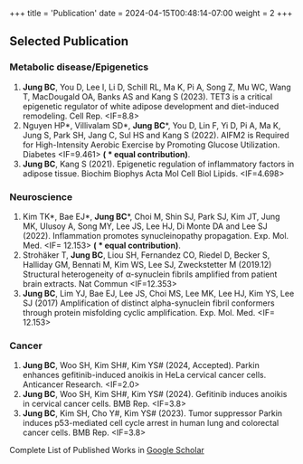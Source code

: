+++
title = 'Publication'
date = 2024-04-15T00:48:14-07:00
weight = 2
+++


## Selected Publication

### **Metabolic disease/Epigenetics**

1.	**Jung BC**, You D, Lee I, Li D, Schill RL, Ma K, Pi A, Song Z, Mu WC, Wang T, MacDougald OA, Banks AS and Kang S (2023). TET3 is a critical epigenetic regulator of white adipose development and diet-induced remodeling. Cell Rep. <IF=8.8>
2.	Nguyen HP*, Villivalam SD*, **Jung BC***, You D, Lin F, Yi D, Pi A, Ma K, Jung S, Park SH, Jang C, Sul HS and Kang S (2022). AIFM2 is Required for High-Intensity Aerobic Exercise by Promoting Glucose Utilization. Diabetes <IF=9.461> **( * equal contribution)**.
3.	**Jung BC**, Kang S (2021). Epigenetic regulation of inflammatory factors in adipose tissue. Biochim Biophys Acta Mol Cell Biol Lipids. <IF=4.698>

### **Neuroscience**
1.	Kim TK*, Bae EJ*, **Jung BC***, Choi M, Shin SJ, Park SJ, Kim JT, Jung MK, Ulusoy A, Song MY, Lee JS, Lee HJ, Di Monte DA and Lee SJ (2022). Inflammation promotes synucleinopathy propagation. Exp. Mol. Med. <IF= 12.153> **( * equal contribution)**.
2.	Strohäker T, **Jung BC**, Liou SH, Fernandez CO, Riedel D, Becker S, Halliday GM, Bennati M, Kim WS, Lee SJ, Zweckstetter M (2019.12) Structural heterogeneity of α-synuclein fibrils amplified from patient brain extracts. Nat Commun <IF=12.353>
3.	**Jung BC**, Lim YJ, Bae EJ, Lee JS, Choi MS, Lee MK, Lee HJ, Kim YS, Lee SJ (2017) Amplification of distinct alpha-synuclein fibril conformers through protein misfolding cyclic amplification. Exp. Mol. Med. <IF= 12.153>

### **Cancer**
1.	**Jung BC**, Woo SH, Kim SH#, Kim YS# (2024, Accepted). Parkin enhances gefitinib-induced anoikis in HeLa cervical cancer cells. Anticancer Research. <IF=2.0>
2.	**Jung BC**, Woo SH, Kim SH#, Kim YS# (2024). Gefitinib induces anoikis in cervical cancer cells. BMB Rep. <IF=3.8>
3.	**Jung BC**, Kim SH, Cho Y#, Kim YS# (2023). Tumor suppressor Parkin induces p53-mediated cell cycle arrest in human lung and colorectal cancer cells. BMB Rep. <IF=3.8>

Complete List of Published Works in [Google Scholar](https://scholar.google.com/citations?user=04m-iHMAAAAJ&hl=ko)


